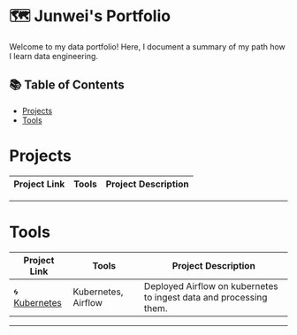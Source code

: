 # 🗺 Junwei's Portfolio

Welcome to my data portfolio! Here, I document a summary of my path how I learn data engineering. 

## 📚 Table of Contents
- [Projects](#Projects)
- [Tools](#Tools)

# Projects

| Project Link | Tools | Project Description | 
|---|---|---|

***

# Tools

| Project Link | Tools | Project Description | 
|---|---|---|
| 🌀 [Kubernetes](https://github.com/Bigby-wolf2333/Kubernetes_Airflow) | Kubernetes, Airflow | Deployed Airflow on kubernetes to ingest data and processing them. |

***
